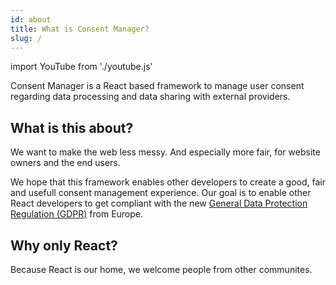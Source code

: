 ```yaml
---
id: about
title: What is Consent Manager?
slug: /
---
```


import YouTube from './youtube.js'

Consent Manager is a React based framework to manage user consent regarding data processing and data sharing with external providers.

## What is this about?

<YouTube id="OFRjZtYs3wY" />

We want to make the web less messy. And especially more fair, for website owners and the end users.

We hope that this framework enables other developers to create a good, fair and usefull consent management experience.
Our goal is to enable other React developers to get compliant with the new [General Data Protection Regulation
 (GDPR)](https://en.wikipedia.org/wiki/General_Data_Protection_Regulation) from Europe.

## Why only React?

Because React is our home, we welcome people from other communites.
